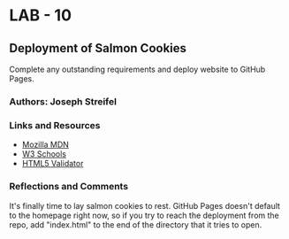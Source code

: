 # LAB - 10

## Deployment of Salmon Cookies

Complete any outstanding requirements and deploy website to GitHub Pages.

### Authors: Joseph Streifel

### Links and Resources

* [Mozilla MDN](https://developer.mozilla.org/en-US/)
* [W3 Schools](https://www.w3schools.com/)
* [HTML5 Validator](https://validator.w3.org/)

### Reflections and Comments

It's finally time to lay salmon cookies to rest. GitHub Pages doesn't default to the homepage right now, so if you try to reach the deployment from the repo, add "index.html" to the end of the directory that it tries to open.
